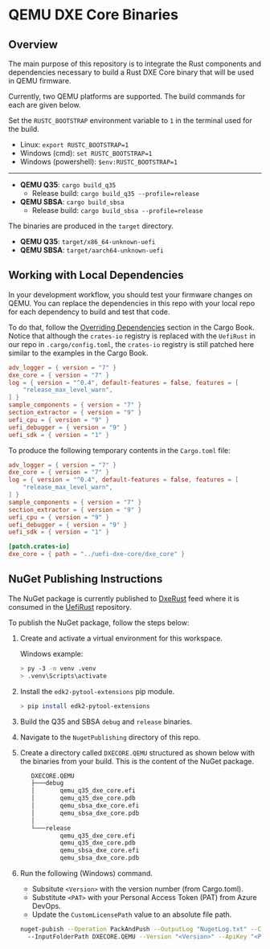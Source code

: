 # QEMU DXE Core Binaries

## Overview

The main purpose of this repository is to integrate the Rust components and dependencies necessary to build a Rust
DXE Core binary that will be used in QEMU firmware.

Currently, two QEMU platforms are supported. The build commands for each are given below.

Set the `RUSTC_BOOTSTRAP` environment variable to `1` in the terminal used for the build.

- Linux: `export RUSTC_BOOTSTRAP=1`
- Windows (cmd): `set RUSTC_BOOTSTRAP=1`
- Windows (powershell): `$env:RUSTC_BOOTSTRAP=1`

---

- **QEMU Q35**: `cargo build_q35`
  - Release build: `cargo build_q35 --profile=release`
- **QEMU SBSA**: `cargo build_sbsa`
  - Release build: `cargo build_sbsa --profile=release`

The binaries are produced in the `target` directory.

- **QEMU Q35**: `target/x86_64-unknown-uefi`
- **QEMU SBSA**: `target/aarch64-unknown-uefi`

## Working with Local Dependencies

In your development workflow, you should test your firmware changes on QEMU. You can replace the dependencies in this
repo with your local repo for each dependency to build and test that code.

To do that, follow the [Overriding Dependencies](https://doc.rust-lang.org/cargo/reference/overriding-dependencies.html)
section in the Cargo Book. Notice that although the `crates-io` registry is replaced with the `UefiRust` in our repo
in `.cargo/config.toml`, the `crates-io` registry is still patched here similar to the examples in the Cargo Book.

```toml
adv_logger = { version = "7" }
dxe_core = { version = "7" }
log = { version = "^0.4", default-features = false, features = [
    "release_max_level_warn",
] }
sample_components = { version = "7" }
section_extractor = { version = "9" }
uefi_cpu = { version = "9" }
uefi_debugger = { version = "9" }
uefi_sdk = { version = "1" }
```

To produce the following temporary contents in the `Cargo.toml` file:

```toml
adv_logger = { version = "7" }
dxe_core = { version = "7" }
log = { version = "^0.4", default-features = false, features = [
    "release_max_level_warn",
] }
sample_components = { version = "7" }
section_extractor = { version = "9" }
uefi_cpu = { version = "9" }
uefi_debugger = { version = "9" }
uefi_sdk = { version = "1" }

[patch.crates-io]
dxe_core = { path = "../uefi-dxe-core/dxe_core" }
```

## NuGet Publishing Instructions

The NuGet package is currently published to [DxeRust](https://dev.azure.com/microsoft/MsUEFI/_artifacts/feed/DxeRust)
feed where it is consumed in the [UefiRust](https://dev.azure.com/microsoft/MsUEFI/_git/UefiRust) repository.

To publish the NuGet package, follow the steps below:

1. Create and activate a virtual environment for this workspace.

    Windows example:

    ```bash
    > py -3 -m venv .venv
    > .venv\Scripts\activate
    ```

2. Install the `edk2-pytool-extensions` pip module.

    ```bash
    > pip install edk2-pytool-extensions
    ```

3. Build the Q35 and SBSA `debug` and `release` binaries.

4. Navigate to the `NugetPublishing` directory of this repo.

5. Create a directory called `DXECORE.QEMU` structured as shown below with the binaries from your build. This is the
   content of the NuGet package.

    ```txt
       DXECORE.QEMU
       ├───debug
       │       qemu_q35_dxe_core.efi
       │       qemu_q35_dxe_core.pdb
       │       qemu_sbsa_dxe_core.efi
       │       qemu_sbsa_dxe_core.pdb
       │
       └───release
               qemu_q35_dxe_core.efi
               qemu_q35_dxe_core.pdb
               qemu_sbsa_dxe_core.efi
               qemu_sbsa_dxe_core.pdb
    ```

6. Run the following (Windows) command.
   - Subsitute `<Version>` with the version number (from Cargo.toml).
   - Substitute `<PAT>` with your Personal Access Token (PAT) from Azure DevOps.
   - Update the `CustomLicensePath` value to an absolute file path.

    ```bash
    nuget-pubish --Operation PackAndPush --OutputLog "NugetLog.txt" --ConfigFilePath dxe_core_config.yaml^
      --InputFolderPath DXECORE.QEMU --Version "<Version>" --ApiKey "<PAT>" --CustomLicensePath license.txt
    ```
